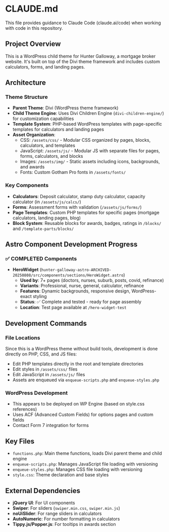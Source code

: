 # CLAUDE.md

This file provides guidance to Claude Code (claude.ai/code) when working with code in this repository.

## Project Overview

This is a WordPress child theme for Hunter Galloway, a mortgage broker website. It's built on top of the Divi theme framework and includes custom calculators, forms, and landing pages.

## Architecture

### Theme Structure
- **Parent Theme**: Divi (WordPress theme framework)
- **Child Theme Engine**: Uses Divi Children Engine (`divi-children-engine/`) for customization capabilities
- **Template System**: PHP-based WordPress templates with page-specific templates for calculators and landing pages
- **Asset Organization**:
  - CSS: `/assets/css/` - Modular CSS organized by pages, blocks, calculators, and templates
  - JavaScript: `/assets/js/` - Modular JS with separate files for pages, forms, calculators, and blocks
  - Images: `/assets/img/` - Static assets including icons, backgrounds, and awards
  - Fonts: Custom Gotham Pro fonts in `/assets/fonts/`

### Key Components
- **Calculators**: Deposit calculator, stamp duty calculator, capacity calculator (in `/assets/js/calcs/`)
- **Forms**: Assessment forms with validation (`/assets/js/forms/`)
- **Page Templates**: Custom PHP templates for specific pages (mortgage calculators, landing pages, blog)
- **Block System**: Reusable blocks for awards, badges, ratings in `/blocks/` and `/template-parts/blocks/`

## Astro Component Development Progress

### ✅ COMPLETED Components
- **HeroWidget** (`hunter-galloway-astro-ARCHIVED-20250808/src/components/sections/HeroWidget.astro`)
  - **Used by**: 7+ pages (doctors, nurses, suburb, posts, covid, refinance)
  - **Variants**: Professional, nurse, general, calculator, refinance
  - **Features**: Dynamic backgrounds, responsive design, WordPress-exact styling
  - **Status**: ✅ Complete and tested - ready for page assembly
  - **Location**: Test page available at `/hero-widget-test`

## Development Commands

### File Locations
Since this is a WordPress theme without build tools, development is done directly on PHP, CSS, and JS files:
- Edit PHP templates directly in the root and template directories
- Edit styles in `/assets/css/` files
- Edit JavaScript in `/assets/js/` files
- Assets are enqueued via `enqueue-scripts.php` and `enqueue-styles.php`

### WordPress Development
- This appears to be deployed on WP Engine (based on style.css references)
- Uses ACF (Advanced Custom Fields) for options pages and custom fields
- Contact Form 7 integration for forms

## Key Files
- `functions.php`: Main theme functions, loads Divi parent theme and child engine
- `enqueue-scripts.php`: Manages JavaScript file loading with versioning
- `enqueue-styles.php`: Manages CSS file loading with versioning
- `style.css`: Theme declaration and base styles

## External Dependencies
- **jQuery UI**: For UI components
- **Swiper**: For sliders (`swiper.min.css`, `swiper.min.js`)
- **noUiSlider**: For range sliders in calculators
- **AutoNumeric**: For number formatting in calculators
- **Tippy.js/Popper.js**: For tooltips in awards section
